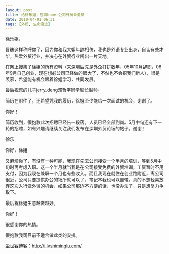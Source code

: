 ```yaml
---
layout: post
title: 给徐乐姐：应聘homer公司外贸业务员
date: 2010-04-01 06:31
tags: [外贸, 生命痕迹]
---
```

徐乐姐，

冒昧这样称呼你了，因为你和我大姐年龄相仿，我也是外语专业出身，自认有些才华，热爱外贸行业，并决心在外贸行业闯出一片天地。

在网上搜集了徐姐的所有资料（来深圳后先是外企打拼数年，05年10月辞职，06年9月自己创业，现在想必公司已经做的很大了，不然也不会招我们新人），很是羡慕，希望能有机会跟着徐姐学习，共同发展。

最后祝您的儿子jerry_deng邓哲宇同学越长越帅。

简历在附件了，还希望凭我的履历，徐姐至少能给一次面试的机会，谢谢了。

你好！

简历收到，很抱歉此次招聘已经告一段落，人员已经全部到岗。5月中旬还有下一轮的招聘，如有兴趣请继续关注我们发布在深圳外贸论坛的帖子。谢谢！

徐乐

你好，徐姐

又麻烦你了，有没有一种可能，我现在先去公司接受一个半月的培训，等到5月中旬时再考虑入职。这一个半月就当我是在公司接受免费的外贸培训，工资暂时不用支付，因为我现在兼职一个月也有些收入。而且我现在就住在创业路附近，离公司很近，公司只要提供办公的场所就可以了，笔记本我也可以自带。真的不想轻易放弃这次入行做外贸的机会，如果公司那边不方便的话，也没办法了，只是想尽力争取下。

最后祝徐姐生意越做越好。

你好！

很感谢你的热情。

很抱歉我司目前不适合做此类的安排。

<a href="http://i.lvshiminglu.com/">尘世客博客</a>：<a href="http://i.lvshiminglu.com/">http://i.lvshiminglu.com/</a>

